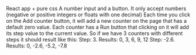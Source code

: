 React app + pure css
A number input and a button. It only accept numbers (negative or positive integers or floats with one decimal)
Each time you click on the Add counter button, it will add a new counter on the page that has a default zero value.
Each counter has a Run button that clicking on it will add its step value to the current value. So if we have 3 counters with different steps it should result like this:
Step: 3. Results: 0, 3, 6, 9, 12
Step: -2.6. Results: 0, -2.6, -5.2, -7.8
